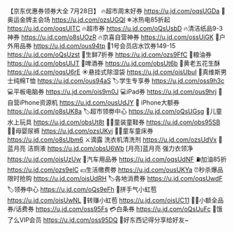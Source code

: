 【京东优惠券领券大全 7月28日】
🔥超市周末好券
https://u.jd.com/oqsUGDa
🏅奥运金牌主会场
https://u.jd.com/ozsUGQI
❄冰热电85折起
https://u.jd.com/oqsUITC
🔥超市券
https://u.jd.com/oQsUsbD
🔥清洁纸品9-3神券
https://u.jd.com/o8sUOzR
🔥京喜自营神券
https://u.jd.com/ossUiGK
🏅户外用品券
https://u.jd.com/ous94tp
🛒1号会员店水饮券149-15
https://u.jd.com/oQsUzst
🥩生鲜7折券
https://u.jd.com/ozs9FfC
🍚粮油券
https://u.jd.com/obsUIJT
🍺啤酒券
https://u.jd.com/obsUt6b
🥜黄老五花生酥
https://u.jd.com/oqsU6rE
 ☀悬挂式除湿袋 
https://u.jd.com/oisUbuI
👕真维斯男士纯棉T恤
https://u.jd.com/ous94aS
🏷学生专享券
https://u.jd.com/oss9h3c
💻平板电脑券
https://u.jd.com/ois9m0J
💻iPad券
https://u.jd.com/ous9hrj
📱自营iPhone资源机
https://u.jd.com/ousUdJY
 iPhone大额券
https://u.jd.com/o8sUK8a
🏷超市领劵中心
https://u.jd.com/oQsUGsg
🔫儿童水上玩具
https://u.jd.com/obsUt8t
👶🏻童装童鞋券
https://u.jd.com/obs95SB
👶🏻母婴尿裤
https://u.jd.com/ozsUKvj
👶🏻童车童床券
https://u.jd.com/o8sUbm6
⚔滴露 洗衣机清洗剂 
https://u.jd.com/ozsUdVx
 🚽蓝月亮 洁厕液
https://u.jd.com/obsU6Wb
 [月亮]蓝月亮 强力衣领净
https://u.jd.com/oisUzUw
🚗汽车用品券
https://u.jd.com/oqsUdNF
⛽加油85折
https://u.jd.com/ozs9elC
💴生活缴费劵
https://u.jd.com/ousUKYa
⏰秒杀爆品 限时抢购
https://u.jd.com/oisUdRH
🏷各地消费券
https://u.jd.com/oqsUwdF
🏷领券中心
https://u.jd.com/oQs9eFh
🎰拼手气小虹苞
https://u.jd.com/oisUwNL
🧧转赚小虹苞
https://u.jd.com/oisUC11
👍🏻小额全品券/话费券
https://u.jd.com/oss95Fs
💳白条券
https://u.jd.com/oQsUuFc
 🛵饿了么VIP会员
https://u.jd.com/oss95DQ
🥳好东西记得分享给好友~